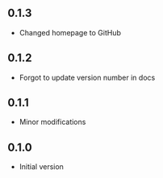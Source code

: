 ## 0.1.3

- Changed homepage to GitHub

## 0.1.2

- Forgot to update version number in docs

## 0.1.1

- Minor modifications

## 0.1.0

- Initial version
